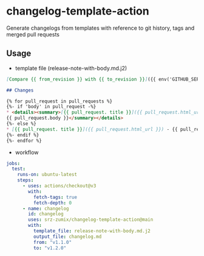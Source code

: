 # changelog-template-action

Generate changelogs from templates with reference to git history, tags and merged pull requests

## Usage

* template file (release-note-with-body.md.j2)

```markdown
[Compare {{ from_revision }} with {{ to_revision }}]({{ env('GITHUB_SERVER_URL') }}/{{ owner }}/{{ repo }}/compare/{{ from_revision }}...{{ to_revision }})

## Changes

{% for pull_request in pull_requests %}
{%- if 'body' in pull_request -%}
* <details><summary>[{{ pull_request. title }}]({{ pull_request.html_url }}) - {{ pull_request.user.login }} {{ pull_request.merged_at }}  
{{ pull_request.body }}</summary></details>
{%- else %}
* [{{ pull_request. title }}]({{ pull_request.html_url }}) - {{ pull_request.user.login }} {{ pull_request.merged_at }}  
{%- endif %}
{%- endfor %}
```

* workflow

```yaml
jobs:
  test:
    runs-on: ubuntu-latest
    steps:
      - uses: actions/checkout@v3
        with:
          fetch-tags: true
          fetch-depth: 0
      - name: changelog
        id: changelog
        uses: srz-zumix/changelog-template-action@main
        with:
          template_file: release-note-with-body.md.j2
          output_file: changelog.md
          from: "v1.1.0"
          to: "v1.2.0"
```
